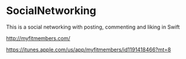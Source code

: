 # SocialNetworking
This is a social networking with posting, commenting and liking in Swift

http://myfitmembers.com/

https://itunes.apple.com/us/app/myfitmembers/id1191418466?mt=8
